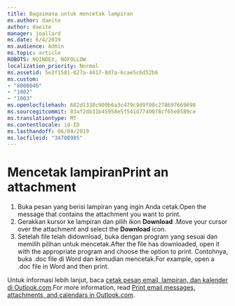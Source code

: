 ```yaml
---
title: Bagaimana untuk mencetak lampiran
ms.author: daeite
author: daeite
manager: joallard
ms.date: 6/4/2019
ms.audience: Admin
ms.topic: article
ROBOTS: NOINDEX, NOFOLLOW
localization_priority: Normal
ms.assetid: 5e2f1581-027a-4417-8d7a-6cae5c6d52b6
ms.custom:
- "8000046"
- "1002"
- "1003"
ms.openlocfilehash: 682d1338c909b6a3c479c9d9f08c278697669690
ms.sourcegitcommit: 03af2db31b45958e5f541d7740078cf65e0589ce
ms.translationtype: MT
ms.contentlocale: id-ID
ms.lasthandoff: 06/04/2019
ms.locfileid: "34708985"
---
```

# <a name="print-an-attachment"></a><span data-ttu-id="da1d9-102">Mencetak lampiran</span><span class="sxs-lookup"><span data-stu-id="da1d9-102">Print an attachment</span></span>

1. <span data-ttu-id="da1d9-103">Buka pesan yang berisi lampiran yang ingin Anda cetak.</span><span class="sxs-lookup"><span data-stu-id="da1d9-103">Open the message that contains the attachment you want to print.</span></span>
2. <span data-ttu-id="da1d9-104">Gerakkan kursor ke lampiran dan pilih ikon **Download** .</span><span class="sxs-lookup"><span data-stu-id="da1d9-104">Move your cursor over the attachment and select the **Download** icon.</span></span>
3. <span data-ttu-id="da1d9-105">Setelah file telah didownload, buka dengan program yang sesuai dan memilih pilihan untuk mencetak.</span><span class="sxs-lookup"><span data-stu-id="da1d9-105">After the file has downloaded, open it with the appropriate program and choose the option to print.</span></span> <span data-ttu-id="da1d9-106">Contohnya, buka .doc file di Word dan kemudian mencetak.</span><span class="sxs-lookup"><span data-stu-id="da1d9-106">For example, open a .doc file in Word and then print.</span></span>

<span data-ttu-id="da1d9-107">Untuk informasi lebih lanjut, baca [cetak pesan email, lampiran, dan kalender di Outlook.com](https://go.microsoft.com/fwlink/?linkid=2021110&amp;clcid=0x409).</span><span class="sxs-lookup"><span data-stu-id="da1d9-107">For more information, read [Print email messages, attachments, and calendars in Outlook.com](https://go.microsoft.com/fwlink/?linkid=2021110&amp;clcid=0x409).</span></span>